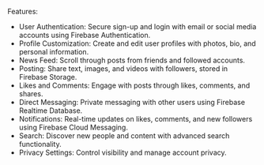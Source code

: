 Features:
- User Authentication: Secure sign-up and login with email or social media accounts using Firebase Authentication.
- Profile Customization: Create and edit user profiles with photos, bio, and personal information.
- News Feed: Scroll through posts from friends and followed accounts.
- Posting: Share text, images, and videos with followers, stored in Firebase Storage.
- Likes and Comments: Engage with posts through likes, comments, and shares.
- Direct Messaging: Private messaging with other users using Firebase Realtime Database.
- Notifications: Real-time updates on likes, comments, and new followers using Firebase Cloud Messaging.
- Search: Discover new people and content with advanced search functionality.
- Privacy Settings: Control visibility and manage account privacy.
